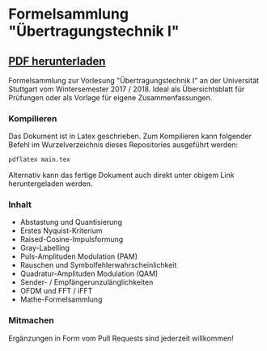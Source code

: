 # Formelsammlung "Übertragungstechnik I"
## [PDF herunterladen](main.pdf)
Formelsammlung zur Vorlesung "Übertragungstechnik I" an der Universität Stuttgart vom Wintersemester 2017 / 2018. Ideal als Übersichtsblatt für Prüfungen oder als Vorlage für eigene Zusammenfassungen.

### Kompilieren
Das Dokument ist in Latex geschrieben. Zum Kompilieren kann folgender Befehl im Wurzelverzeichnis dieses Repositories ausgeführt werden:
```bash
pdflatex main.tex
```

Alternativ kann das fertige Dokument auch direkt unter obigem Link heruntergeladen werden.

### Inhalt
* Abstastung und Quantisierung
* Erstes Nyquist-Kriterium
* Raised-Cosine-Impulsformung
* Gray-Labelling
* Puls-Amplituden Modulation (PAM)
* Rauschen und Symbolfehlerwahrscheinlichkeit
* Quadratur-Amplituden Modulation (QAM)
* Sender- / Empfängerunzulänglichkeiten
* OFDM und FFT / iFFT
* Mathe-Formelsammlung

### Mitmachen
Ergänzungen in Form vom Pull Requests sind jederzeit willkommen!
